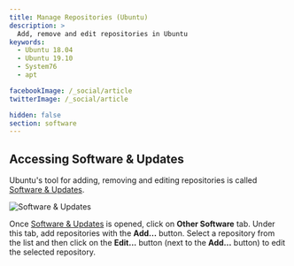 ```yaml
---
title: Manage Repositories (Ubuntu)
description: >
  Add, remove and edit repositories in Ubuntu
keywords:
  - Ubuntu 18.04
  - Ubuntu 19.10
  - System76
  - apt

facebookImage: /_social/article
twitterImage: /_social/article

hidden: false
section: software
---
```


## Accessing Software & Updates

Ubuntu's tool for adding, removing and editing repositories is called <u>Software & Updates</u>.

![Software & Updates](/images/manage-repos/software-updates.png)

Once <u>Software & Updates</u> is opened, click on **Other Software** tab. Under this tab, add repositories with the **Add...** button. Select a repository from the list and then click on the **Edit...** button (next to the **Add...** button) to edit the selected repository.
